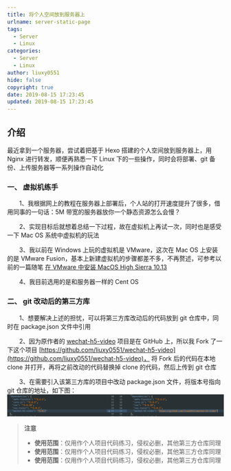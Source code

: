 ```yaml
---
title: 将个人空间放到服务器上
urlname: server-static-page
tags:
  - Server
  - Linux
categories:
  - Server
  - Linux
author: liuxy0551
hide: false
copyright: true
date: 2019-08-15 17:23:45
updated: 2019-08-15 17:23:45
---
```


## 介绍

最近拿到一个服务器，尝试着把基于 Hexo 搭建的个人空间放到服务器上，用 Nginx 进行转发，顺便再熟悉一下 Linux 下的一些操作，同时会将部署、git 备份、上传服务器等一系列操作自动化
<!--more-->


### 一、 虚拟机练手

　　1、我根据网上的教程在服务器上部署后，个人站的打开速度提升了很多，借用同事的一句话：5M 带宽的服务器放你一个静态资源怎么会慢？

　　2、实现目标后就想着总结一下过程，故在虚拟机上再试一次，同时也是感受一下 Mac OS 系统中虚拟机的玩法

　　3、我以前在 Windows 上玩的虚拟机是 VMware，这次在 Mac OS 上安装的是 VMware Fusion，基本上新建虚拟机的步骤都差不多，不再赘述，可参考以前的一篇随笔 [在 VMware 中安装 MacOS High Sierra 10.13](https://liuxy0551.github.io/article/vmware-macos.html)

　　4、我目前选用的是和服务器一样的 Cent OS


### 二、 git 改动后的第三方库

　　1、想要解决上述的担忧，可以将第三方库改动后的代码放到 git 仓库中，同时在 package.json 文件中引用

　　2、因为原作者的 [wechat-h5-video](https://github.com/tclyjy/wechat-h5-video) 项目是在 GitHub 上，所以我 Fork 了一下这个项目 [https://github.com/liuxy0551/wechat-h5-video](https://github.com/liuxy0551/wechat-h5-video)，
 将 Fork 后的代码在本地 clone 并打开，再将之前改动的代码替换掉 clone 的代码，然后上传到 git 仓库

　　3、在需要引入该第三方库的项目中改动 package.json 文件，将版本号指向 git 仓库的地址，如下图：
    ![](/images/posts/Git-Reference/1.png)



>**注意**
>* **使用范围**：仅用作个人项目代码练习，侵权必删，其他第三方仓库同理
>* **使用范围**：仅用作个人项目代码练习，侵权必删，其他第三方仓库同理
>* **使用范围**：仅用作个人项目代码练习，侵权必删，其他第三方仓库同理

